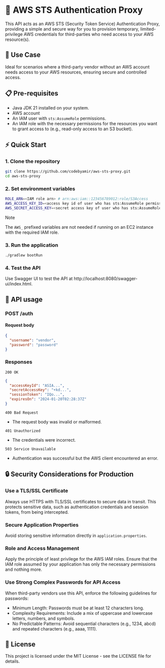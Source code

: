 # 🔑 AWS STS Authentication Proxy

This API acts as an AWS STS (Security Token Service) Authentication Proxy, providing a simple and secure way for you to provision temporary, limited-privilege AWS credentials for third-parties who need access to your AWS resource(s).


## 🌟 Use Case
Ideal for scenarios where a third-party vendor without an AWS account needs access to your AWS resources, ensuring secure and controlled access.


## 📋 Pre-requisites
- Java JDK 21 installed on your system.
- AWS account
- An IAM user with `sts:AssumeRole` permissions.
- An IAM role with the necessary permissions for the resources you want to grant access to (e.g., read-only access to an S3 bucket).

## ⚡ Quick Start

### 1. Clone the repository
```bash
git clone https://github.com/codebyamir/aws-sts-proxy.git
cd aws-sts-proxy
```

### 2. Set environment variables
```bash
ROLE_ARN=<IAM role arn> # arn:aws:iam::123456789012:role/S3Access
AWS_ACCESS_KEY_ID=<access key id of user who has sts:AssumeRole permission>
AWS_SECRET_ACCESS_KEY=<secret access key of user who has sts:AssumeRole permission>
```

> [!NOTE]
> The `AWS_` prefixed variables are not needed if running on an EC2 instance with the required IAM role.


### 3. Run the application
```bash
./gradlew bootRun
```

### 4. Test the API
Use Swagger UI to test the API at http://localhost:8080/swagger-ui/index.html.


## 🚀 API usage

### POST /auth

#### Request body

```json
{
  "username": "vendor", 
  "password": "password"
}
```

### Responses

``200 OK``
```json
{
  "accessKeyId": "ASIA...",
  "secretAccessKey": "+kd...",
  "sessionToken": "IQo...",
  "expiresOn": "2024-01-20T02:28:37Z"
}
```

``400 Bad Request``
- The request body was invalid or malformed.

``401 Unauthorized``
- The credentials were incorrect.

``503 Service Unavailable``
- Authentication was successful but the AWS client encountered an error.



## 🔒 Security Considerations for Production

### Use a TLS/SSL Certificate
Always use HTTPS with TLS/SSL certificates to secure data in transit. This protects sensitive data, such as authentication credentials and session tokens, from being intercepted.

### Secure Application Properties
Avoid storing sensitive information directly in `application.properties`.

### Role and Access Management
Apply the principle of least privilege for the AWS IAM roles. Ensure that the IAM role assumed by your application has only the necessary permissions and nothing more.

### Use Strong Complex Passwords for API Access
When third-party vendors use this API, enforce the following guidelines for passwords:
- Minimum Length: Passwords must be at least 12 characters long.
- Complexity Requirements: Include a mix of uppercase and lowercase letters, numbers, and symbols.
- No Predictable Patterns: Avoid sequential characters (e.g., 1234, abcd) and repeated characters (e.g., aaaa, 1111).

## 📄 License
This project is licensed under the MIT License - see the LICENSE file for details.